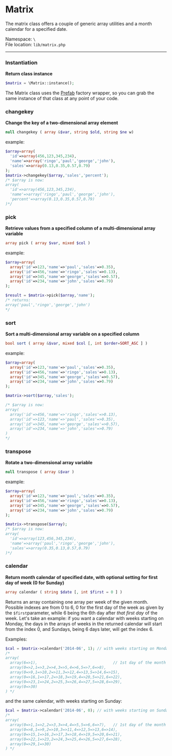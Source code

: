 # Matrix
The matrix class offers a couple of  generic array utilities and a month calendar for a specified date. 

Namespace: `\` <br>
File location: `lib/matrix.php`

---

### Instantiation

**Return class instance**

```php
$matrix = \Matrix::instance();
```

The Matrix class uses the [Prefab](prefab-registry) factory wrapper, so you can grab the same instance of that class at any point of your code.

### changekey

**Change the key of a two-dimensional array element**

```php
null changekey ( array &$var, string $old, string $ne w)
```

example:

```php
$array=array(
  'id'=>array(456,123,345,234),
  'name'=>array('ringo','paul','george','john'),
  'sales'=>array(0.13,0.35,0.57,0.79)
);
$matrix->changekey($array,'sales','percent');
/* $array is now:
array(
  'id'=>array(456,123,345,234),
  'name'=>array('ringo','paul','george','john'),
  'percent'=>array(0.13,0.35,0.57,0.79)
)*/
```

### pick

**Retrieve values from a specified column of a multi-dimensional array variable**

```php
array pick ( array $var, mixed $col )
```

example:

```php
$array=array(
  array('id'=>123,'name'=>'paul','sales'=>0.35),
  array('id'=>456,'name'=>'ringo','sales'=>0.13),
  array('id'=>345,'name'=>'george','sales'=>0.57),
  array('id'=>234,'name'=>'john','sales'=>0.79)
);

$result = $matrix->pick($array,'name');
/* returns:
array('paul','ringo','george','john')
*/
```

### sort

**Sort a multi-dimensional array variable on a specified column**

```php
bool sort ( array &$var, mixed $col [, int $order=SORT_ASC ] )
```

example:

```php
$array=array(
  array('id'=>123,'name'=>'paul','sales'=>0.35),
  array('id'=>456,'name'=>'ringo','sales'=>0.13),
  array('id'=>345,'name'=>'george','sales'=>0.57),
  array('id'=>234,'name'=>'john','sales'=>0.79)
);

$matrix->sort($array,'sales');

/* $array is now:
array(
  array('id'=>456,'name'=>'ringo','sales'=>0.13),
  array('id'=>123,'name'=>'paul','sales'=>0.35),
  array('id'=>345,'name'=>'george','sales'=>0.57),
  array('id'=>234,'name'=>'john','sales'=>0.79)
)
*/
```

### transpose

**Rotate a two-dimensional array variable**

```php
null transpose ( array &$var )
```

example:

```php
$array=array(
  array('id'=>123,'name'=>'paul','sales'=>0.35),
  array('id'=>456,'name'=>'ringo','sales'=>0.13),
  array('id'=>345,'name'=>'george','sales'=>0.57),
  array('id'=>234,'name'=>'john','sales'=>0.79)
);

$matrix->transpose($array);
/* $array is now:
array(
  'id'=>array(123,456,345,234),
  'name'=>array('paul','ringo','george','john'),
  'sales'=>array(0.35,0.13,0.57,0.79)
)*/
```

### calendar
**Return month calendar of specified date, with optional setting for first day of week (0 for Sunday)**

```php
array calendar ( string $date [, int $first = 0 ] )
```
Returns an array containing one array per week of the given month. Possible indexes are from 0 to 6, 0 for the first day of the week as given by the `$first`parameter, while 6 being the 6th day after _that first day_ of the week. Let's take an example: if you want a calendar with weeks starting on Monday, the days in the arrays of weeks in the returned calendar will start from the index 0, and Sundays, being 6 days later, will get the index 6. 

Examples:

```php
$cal = $matrix->calendar('2014-06', 1); // with weeks starting on Monday
/*
array(
  array(6=>1),                                 // 1st day of the month is a Sunday, index 6
  array(0=>2,1=>3,2=>4,3=>5,4=>6,5=>7,6=>8),
  array(0=>9,1=>10,2=>11,3=>12,4=>13,5=>14,6=>15),
  array(0=>16,1=>17,2=>18,3=>19,4=>20,5=>21,6=>22),
  array(0=>23,1=>24,2=>25,3=>26,4=>27,5=>28,6=>29),
  array(0=>30)
) */
```
and the same calendar, with weeks starting on Sunday:

```php
$cal = $matrix->calendar('2014-06', 0); // with weeks starting on Sunday
/*
array(
  array(0=>1,1=>2,2=>3,3=>4,4=>5,5=>6,6=>7),   // 1st day of the month is a Sunday, index 0
  array(0=>8,1=>9,2=>10,3=>11,4=>12,5=>13,6=>14),
  array(0=>15,1=>16,2=>17,3=>18,4=>19,5=>20,6=>21),
  array(0=>22,1=>23,2=>24,3=>25,4=>26,5=>27,6=>28),
  array(0=>29,1=>30)
) */
```
